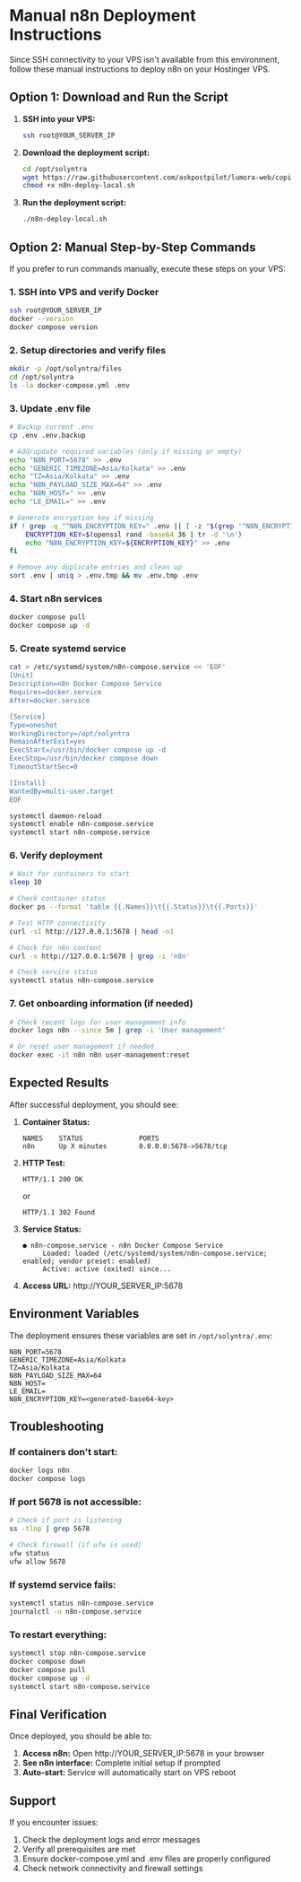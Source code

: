 # Manual n8n Deployment Instructions

Since SSH connectivity to your VPS isn't available from this environment, follow these manual instructions to deploy n8n on your Hostinger VPS.

## Option 1: Download and Run the Script

1. **SSH into your VPS:**
   ```bash
   ssh root@YOUR_SERVER_IP
   ```

2. **Download the deployment script:**
   ```bash
   cd /opt/solyntra
   wget https://raw.githubusercontent.com/askpostpilot/lumora-web/copilot/fix-5230b8f1-5dfa-451c-9db1-78a7ffa5f88e/deployment/n8n-deploy-local.sh
   chmod +x n8n-deploy-local.sh
   ```

3. **Run the deployment script:**
   ```bash
   ./n8n-deploy-local.sh
   ```

## Option 2: Manual Step-by-Step Commands

If you prefer to run commands manually, execute these steps on your VPS:

### 1. SSH into VPS and verify Docker
```bash
ssh root@YOUR_SERVER_IP
docker --version
docker compose version
```

### 2. Setup directories and verify files
```bash
mkdir -p /opt/solyntra/files
cd /opt/solyntra
ls -la docker-compose.yml .env
```

### 3. Update .env file
```bash
# Backup current .env
cp .env .env.backup

# Add/update required variables (only if missing or empty)
echo "N8N_PORT=5678" >> .env
echo "GENERIC_TIMEZONE=Asia/Kolkata" >> .env
echo "TZ=Asia/Kolkata" >> .env
echo "N8N_PAYLOAD_SIZE_MAX=64" >> .env
echo "N8N_HOST=" >> .env
echo "LE_EMAIL=" >> .env

# Generate encryption key if missing
if ! grep -q "^N8N_ENCRYPTION_KEY=" .env || [ -z "$(grep '^N8N_ENCRYPTION_KEY=' .env | cut -d'=' -f2-)" ]; then
    ENCRYPTION_KEY=$(openssl rand -base64 36 | tr -d '\n')
    echo "N8N_ENCRYPTION_KEY=${ENCRYPTION_KEY}" >> .env
fi

# Remove any duplicate entries and clean up
sort .env | uniq > .env.tmp && mv .env.tmp .env
```

### 4. Start n8n services
```bash
docker compose pull
docker compose up -d
```

### 5. Create systemd service
```bash
cat > /etc/systemd/system/n8n-compose.service << 'EOF'
[Unit]
Description=n8n Docker Compose Service
Requires=docker.service
After=docker.service

[Service]
Type=oneshot
WorkingDirectory=/opt/solyntra
RemainAfterExit=yes
ExecStart=/usr/bin/docker compose up -d
ExecStop=/usr/bin/docker compose down
TimeoutStartSec=0

[Install]
WantedBy=multi-user.target
EOF

systemctl daemon-reload
systemctl enable n8n-compose.service
systemctl start n8n-compose.service
```

### 6. Verify deployment
```bash
# Wait for containers to start
sleep 10

# Check container status
docker ps --format 'table {{.Names}}\t{{.Status}}\t{{.Ports}}'

# Test HTTP connectivity
curl -sI http://127.0.0.1:5678 | head -n1

# Check for n8n content
curl -s http://127.0.0.1:5678 | grep -i 'n8n'

# Check service status
systemctl status n8n-compose.service
```

### 7. Get onboarding information (if needed)
```bash
# Check recent logs for user management info
docker logs n8n --since 5m | grep -i 'User management'

# Or reset user management if needed
docker exec -it n8n n8n user-management:reset
```

## Expected Results

After successful deployment, you should see:

1. **Container Status:**
   ```
   NAMES    STATUS              PORTS
   n8n      Up X minutes        0.0.0.0:5678->5678/tcp
   ```

2. **HTTP Test:**
   ```
   HTTP/1.1 200 OK
   ```
   or
   ```
   HTTP/1.1 302 Found
   ```

3. **Service Status:**
   ```
   ● n8n-compose.service - n8n Docker Compose Service
        Loaded: loaded (/etc/systemd/system/n8n-compose.service; enabled; vendor preset: enabled)
        Active: active (exited) since...
   ```

4. **Access URL:** http://YOUR_SERVER_IP:5678

## Environment Variables

The deployment ensures these variables are set in `/opt/solyntra/.env`:

```
N8N_PORT=5678
GENERIC_TIMEZONE=Asia/Kolkata
TZ=Asia/Kolkata
N8N_PAYLOAD_SIZE_MAX=64
N8N_HOST=
LE_EMAIL=
N8N_ENCRYPTION_KEY=<generated-base64-key>
```

## Troubleshooting

### If containers don't start:
```bash
docker logs n8n
docker compose logs
```

### If port 5678 is not accessible:
```bash
# Check if port is listening
ss -tlnp | grep 5678

# Check firewall (if ufw is used)
ufw status
ufw allow 5678
```

### If systemd service fails:
```bash
systemctl status n8n-compose.service
journalctl -u n8n-compose.service
```

### To restart everything:
```bash
systemctl stop n8n-compose.service
docker compose down
docker compose pull
docker compose up -d
systemctl start n8n-compose.service
```

## Final Verification

Once deployed, you should be able to:

1. **Access n8n:** Open http://YOUR_SERVER_IP:5678 in your browser
2. **See n8n interface:** Complete initial setup if prompted
3. **Auto-start:** Service will automatically start on VPS reboot

## Support

If you encounter issues:

1. Check the deployment logs and error messages
2. Verify all prerequisites are met
3. Ensure docker-compose.yml and .env files are properly configured
4. Check network connectivity and firewall settings